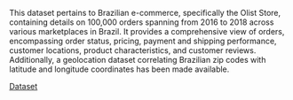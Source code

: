 This dataset pertains to Brazilian e-commerce, specifically the Olist Store, containing details on 100,000 orders spanning from 2016 to 2018 across various marketplaces in Brazil. It provides a comprehensive view of orders, encompassing order status, pricing, payment and shipping performance, customer locations, product characteristics, and customer reviews. Additionally, a geolocation dataset correlating Brazilian zip codes with latitude and longitude coordinates has been made available.

[Dataset](https://www.kaggle.com/datasets/olistbr/brazilian-ecommerce)
